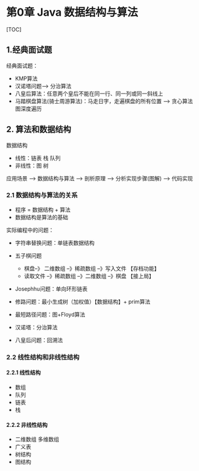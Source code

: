 # 第0章 Java 数据结构与算法
[TOC]

## 1.经典面试题

经典面试题：

- KMP算法
- 汉诺塔问题–>  分治算法
- 八皇后算法：任意两个皇后不能在同一行、同一列或同一斜线上
- 马踏棋盘算法(骑士周游算法)：马走日字，走遍棋盘的所有位置 —> 贪心算法   图深度遍历



## 2. 算法和数据结构

数据结构

- 线性：链表  栈 队列
- 非线性：图 树





应用场景 –> 数据结构与算法 —> 剖析原理 –> 分析实现步骤(图解) –> 代码实现



### 2.1 数据结构与算法的关系

- 程序 = 数据结构 + 算法
- 数据结构是算法的基础





实际编程中的问题：

- 字符串替换问题：单链表数据结构

- 五子棋问题
  - 棋盘–》 二维数组 –》稀疏数组 –》写入文件 【存档功能】
  - 读取文件 –》稀疏数组 –》二维数组 –》棋盘 【接上局】

- Josephhu问题：单向环形链表
- 修路问题：最小生成树（加权值）【数据结构】+ prim算法
- 最短路径问题：图+Floyd算法
- 汉诺塔：分治算法
- 八皇后问题：回溯法



### 2.2 线性结构和非线性结构

#### 2.2.1 线性结构

- 数组
- 队列
- 链表
- 栈



#### 2.2.2 非线性结构

- 二维数组 多维数组
- 广义表
- 树结构
- 图结构









